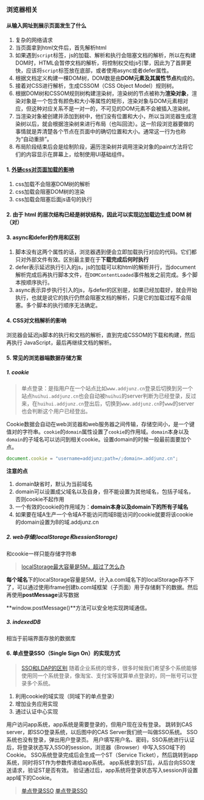### 浏览器相关

#### 从输入网址到展示页面发生了什么
1. 复杂的网络请求
2. 当页面拿到html文件后，首先解析html
3. 如果遇到```script```标签，js的加载、解析和执行会阻塞文档的解析，所以在构建DOM时，HTML会暂停文档的解析，将控制权交给js引擎，因此为了首屏更快，应该将```script```标签放在底部，或者使用async或者defer属性。
4. 根据文档定义构建一棵DOM树，DOM数是由**DOM元素及其属性节点**构成的。
5. 接着对CSS进行解析，生成CSSOM（CSS Object Model）规则树。
6. 根据DOM树和CSSOM规则树构建渲染树，渲染树的节点被称为**渲染对象**，渲染对象是一个包含有颜色和大小等属性的矩形，渲染对象与DOM元素相对应，但这种对应关系不是一对一的，不可见的DOM元素不会被插入渲染树。
7. 当渲染对象被创建并添加到树中，他们没有位置和大小，所以当浏览器生成渲染树以后，就会根据渲染树来进行布局（也叫回流）。这一阶段浏览器要做的事情就是弄清楚各个节点在页面中的确切位置和大小。通常这一行为也称为“自动重排”。
8. 布局阶段结束后会是绘制阶段，遍历渲染树并调用渲染对象的paint方法将它们的内容显示在屏幕上，绘制使用UI基础组件。

#### 1. [外链css对页面加载的影响](https://segmentfault.com/a/1190000018130499)
1. css加载不会阻塞DOM树的解析
2. css加载会阻塞DOM树的渲染
3. css加载会阻塞后面js语句的执行

#### 2. 由于 html 的层次结构已经是树状结构，因此可以实现边加载边生成 DOM 树 （对）

#### 3. async和defer的作用和区别
1. 脚本没有这两个属性的话，浏览器遇到便会立即加载执行对应的代码。它们都只对外部文件有效。区别最主要在于**下载完成后何时执行**
2. defer表示延迟执行引入的js，js的加载可以和html的解析并行，当document解析完成后再执行脚本文件，在```DOMContentLoaded```事件触发之前完成。多个脚本按顺序执行。
3. async表示异步执行引入的js，与defer的区别是，如果已经加载好，就会开始执行，也就是说它的执行仍然会阻塞文档的解析，只是它的加载过程不会阻塞。多个脚本的执行顺序无法确定。

#### 4. CSS对文档解析的影响
浏览器会延迟js脚本的执行和文档的解析，直到完成CSSOM的下载和构建，然后再执行 JavaScript，最后再继续文档的解析。



#### 5. 常见的浏览器端数据存储方案
##### 1. cookie

> 单点登录：是指用户在一个站点比如```www.addjunz.cn```登录后切换到另一个站点```huihui.addjunz.cn```也会自动被```huihui```的server判断为已经登录，反过来，在```huihui.addjunz.cn```登出后，切换到```www.addjunz.cn```时```www```的server也会判断这个用户已经登出。

Cookie数据会自动在web浏览器和web服务器之间传输，存储空间小，是一个键值对的字符串。```cookie```的```domain```属性设置了```cookie```的作用域。```domain```本身以及```domain```的子域名可以访问到相关cookie。设置domain的时候一般最前面要加个点。

```js
document.cookie = "username=addjunz;path=/;domain=.addjunz.cn";
```

**注意的点**

1. domain缺省时，默认为当前域名
2. domain可以设置成父域名以及自身，但不能设置为其他域名，包括子域名，否则cookie不起作用
3. 一个有效的cookie的作用域为：**domain本身以及domain下的所有子域名**
4. 如果要在域A生产一个令域A不能访问而域B能访问的cookie就要将该cookie的domain设置为B的域.addjunz.cn

##### 2. web存储(localStorage和sessionStorage)

和cookie一样只能存储字符串

> [localStorage最大容量是5M，超过了怎么办](https://segmentfault.com/a/1190000022019410)

**每个域名**下的localStorage容量是5M，计入a.com域名下的localStorage存不下了，可以通过使用iframe创建b.com域框架（子页面）用于存储剩下的数据。然后再使用**postMessage**读写数据

**window.postMessage()**方法可以安全地实现跨域通信。

##### 3. indexedDB

相当于前端界面存放的数据库


#### 6. 单点登录SSO（Single Sign On）的实现方式
> [SSO和LDAP的区别](https://blog.csdn.net/weixin_43871678/article/details/112757966)
> 随着企业系统的增多，很多时候我们希望多个系统能够使用同一个系统登录，像淘宝、支付宝等就算单点登录的，同一账号可以登录多个系统。

1. 利用cookie的域实现（同域下的单点登录）
2. 增加业务应用实现
3. 通过认证中心实现

用户访问app系统，app系统是需要登录的，但用户现在没有登录。
跳转到CAS server，即SSO登录系统，以后图中的CAS Server我们统一叫做SSO系统。 SSO系统也没有登录，弹出用户登录页。
用户填写用户名、密码，SSO系统进行认证后，将登录状态写入SSO的session，浏览器（Browser）中写入SSO域下的Cookie。
SSO系统登录完成后会生成一个ST（Service Ticket），然后跳转到app系统，同时将ST作为参数传递给app系统。
app系统拿到ST后，从后台向SSO发送请求，验证ST是否有效。
验证通过后，app系统将登录状态写入session并设置app域下的Cookie。

> [单点登录SSO](https://juejin.im/post/6858061122428862477)
> [单点登录SSO](https://developer.aliyun.com/article/636281)
